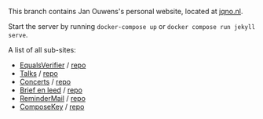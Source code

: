 This branch contains Jan Ouwens's personal website, located at [jqno.nl](http://jqno.nl).

Start the server by running `docker-compose up` or `docker compose run jekyll serve`.

A list of all sub-sites:

- [EqualsVerifier](https://jqno.nl/equalsverifier/) / [repo](https://github.com/jqno/equalsverifier)
- [Talks](https://jqno.nl/talks/) / [repo](https://github.com/jqno/talks)
- [Concerts](https://jqno.nl/concerts/) / [repo](https://github.com/jqno/concerts)
- [Brief en leed](https://jqno.nl/briefenleed/) / [repo](https://github.com/jqno/briefenleed)
- [ReminderMail](https://jqno.nl/remindermail/) / [repo](https://github.com/jqno/remindermail)
- [ComposeKey](https://jqno.nl/ComposeKey.alfredsnippets/) / [repo](https://github.com/jqno/ComposeKey.alfredsnippets)
